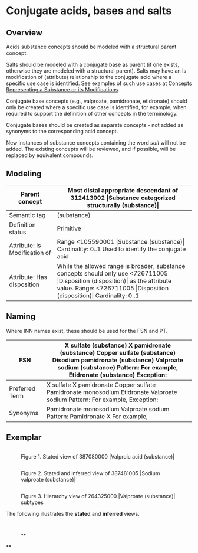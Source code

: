 # Conjugate acids, bases and salts

## Overview

Acids substance concepts should be modeled with a structural parent concept.

Salts should be modeled with a conjugate base as parent (if one exists, otherwise they are modeled with a structural parent). Salts may have an Is modification of (attribute) relationship to the conjugate acid where a specific use case is identified. See examples of such use cases at [Concepts Representing a Substance or its Modifications](../../../../../../authoring/substance/Concepts-Representing-a-Substance-or-its-Modifications_174691445.html).

Conjugate base concepts (e.g., valproate, pamidronate, etidronate) should only be created where a specific use case is identified, for example, when required to support the definition of other concepts in the terminology.

Conjugate bases should be created as separate concepts - not added as synonyms to the corresponding acid concept.

New instances of substance concepts containing the word _salt_ will not be added. The existing concepts will be reviewed, and if possible, will be replaced by equivalent compounds.

## Modeling

| Parent concept                | Most distal appropriate descendant of 312413002 \|Substance categorized structurally (substance)\|                                                                                                        |
| ----------------------------- | --------------------------------------------------------------------------------------------------------------------------------------------------------------------------------------------------------- |
| Semantic tag                  | (substance)                                                                                                                                                                                               |
| Definition status             | Primitive                                                                                                                                                                                                 |
| Attribute: Is Modification of | Range <105590001 \|Substance (substance)\| Cardinality: 0..1 Used to identify the conjugate acid                                                                                                          |
| Attribute: Has disposition    | While the allowed range is broader, substance concepts should only use <726711005 \|Disposition (disposition)\| as the attribute value. Range: <726711005 \|Disposition (disposition)\| Cardinality: 0..1 |

## Naming

Where INN names exist, these should be used for the FSN and PT.

| FSN            | X sulfate (substance) X pamidronate (substance) Copper sulfate (substance) Disodium pamidronate (substance) Valproate sodium (substance) Pattern: For example, Etidronate (substance) Exception: |
| -------------- | ------------------------------------------------------------------------------------------------------------------------------------------------------------------------------------------------ |
| Preferred Term | X sulfate X pamidronate Copper sulfate Pamidronate monosodium Etidronate Valproate sodium Pattern: For example, Exception:                                                                       |
| Synonyms       | Pamidronate monosodium Valproate sodium Pattern: Pamidronate X For example,                                                                                                                      |

## Exemplar

<figure><img src="../../../../../../authoring/substance/images/237109871.png" alt=""><figcaption><p>Figure 1. Stated view of 387080000 |Valproic acid (substance)|</p></figcaption></figure>

<figure><img src="../../../../../../authoring/substance/images/237109874.png" alt=""><figcaption><p>Figure 2. Stated and inferred view of 387481005 |Sodium valproate (substance)|</p></figcaption></figure>

<figure><img src="../../../../../../authoring/substance/images/237109872.png" alt=""><figcaption><p>Figure 3. Hierarchy view of 264325000 |Valproate (substance)| subtypes</p></figcaption></figure>

The following illustrates the **stated** and **inferred** views.

<figure><img src="../../../../../../authoring/substance/images/174691578.png" alt=""><figcaption></figcaption></figure>

<figure><img src="../../../../../../authoring/substance/images/174691579.png" alt=""><figcaption><p>**</p></figcaption></figure>

\*\*
